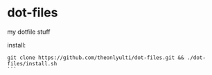dot-files
=========

my dotfile stuff

install:

````
git clone https://github.com/theonlyulti/dot-files.git && ./dot-files/install.sh
```
